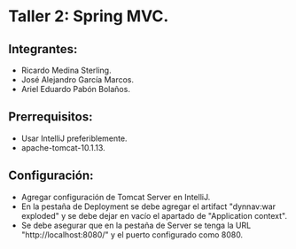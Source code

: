 # Taller 2: Spring MVC.

## Integrantes:

- Ricardo Medina Sterling.
- José Alejandro García Marcos.
- Ariel Eduardo Pabón Bolaños.

## Prerrequisitos:

- Usar IntelliJ preferiblemente.
- apache-tomcat-10.1.13.

## Configuración:

- Agregar configuración de Tomcat Server en IntelliJ.
- En la pestaña de Deployment se debe agregar el artifact "dynnav:war exploded" y se debe dejar en vacío el apartado de "Application context".
- Se debe asegurar que en la pestaña de Server se tenga la URL "http://localhost:8080/" y el puerto configurado como 8080.
